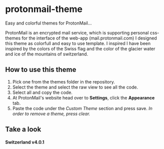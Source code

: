 # protonmail-theme
Easy and colorful themes for ProtonMail…  

ProtonMail is an encrypted mail service, which is supporting personal css-themes for the interface of the web-app (mail.protonmail.com)
I designed this theme as colorfull and easy to use template.
I inspired I have been inspired by the colors of the Swiss flag and the color of the glacier water and ice of the mountains of switzerland.

## How to use this theme
1. Pick one from the themes folder in the repository.
2. Select the theme and select the raw view to see all the code.
3. Select all and copy the code.
4. At ProtonMail's website head over to **Settings**, click the **Appearance** tab.
5. Paste the code under the *Custom Theme* section and press save.
*In order to remove a theme, press clear.*

## Take a look
#### Switzerland v4.0.1
